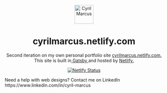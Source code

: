 <p align="center">
  <a href="https://www.linkedin.com/in/cyril-marcus/">
    <img alt="Cyril Marcus" src="src/images/favicon.ico" width="60" />
  </a>
</p>
<h1 align="center">
  cyrilmarcus.netlify.com
</h1>

<p align="center">
  Second iteration on my own personal portfolio site
<a href="https://cyrilmarcus.netlify.com/" target="_blank"> cyrilmarcus.netlify.com.</a>
  This site is built in<a href="https://www.gatsbyjs.org/" target="_blank"> Gatsby </a> and hosted by <a href="https://www.netlify.com/" target="_blank"> Netlify. </a>
</p>
<p align="center">
  <a href="https://app.netlify.com/sites/cyrilmarcus/deploys" target="_blank">
    <img src="https://api.netlify.com/api/v1/badges/2ad70956-0d4f-48c3-89d9-12b59aa95369/deploy-status" alt="Netlify Status" />
  </a>
</p>
Need a help with web designs? Contact me on LinkedIn https://www.linkedin.com/in/cyril-marcus

